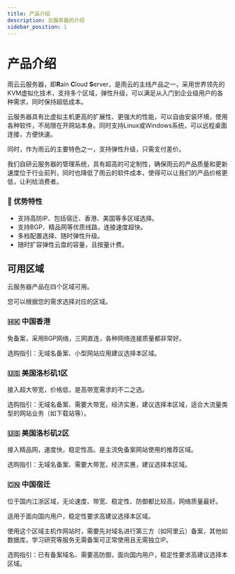 ```yaml
---
title: 产品介绍
description: 云服务器的介绍
sidebar_position: 1
---
```



# 产品介绍

雨云云服务器，即**R**ain **C**loud **S**erver，是雨云的主线产品之一，采用世界领先的KVM虚拟化技术，支持多个区域，弹性升级，可以满足从入门到企业级用户的各种需求，同时保持超低成本。

云服务器具有比虚拟主机更高的扩展性、更强大的性能，可以自由安装环境，使用各种软件，不局限在开网站本身。同时支持Linux或Windows系统，可以远程桌面连接，方便快速。

同时，作为雨云的主要特色之一，支持弹性升级，只需支付差价。

我们自研云服务器的管理系统，具有超高的可定制性，确保雨云的产品质量和更新速度位于行业前列，同时也降低了雨云的软件成本，使得可以让我们的产品价格更低，让利给消费者。



### 🚀 优势特性

- 支持高防IP、包括宿迁、香港、美国等多区域选择。
- 支持BGP、精品网等优质线路，连接速度超快。
- 多档配置选择、随时弹性升级。
- 随时扩容弹性云盘的容量，且按量计费。



## 可用区域

云服务器产品在四个区域可用。

您可以根据您的需求选择对应的区域。

### 🇭🇰 中国香港

免备案，采用BGP网络，三网直连，各种网络连接质量都非常好。

选购指引：无域名备案、小型网站应用建议选择本区域。

### 🇺🇸 美国洛杉矶1区

接入超大带宽，价格低，是高带宽需求的不二之选。

选购指引：无域名备案、需要大带宽，经济实惠，建议选择本区域，适合大流量类型的网站业务（如下载站等）。

### 🇺🇸 美国洛杉矶2区

接入精品网，速度快，稳定性高。是主流免备案网站使用的推荐区域。

选购指引：无域名备案、需要大带宽，经济实惠，建议选择本区域。

### 🇨🇳 中国宿迁

位于国内江浙区域，无论速度、带宽、稳定性、防御都比较高，网络质量最好。

适用于面向国内用户，稳定性要求高建议选择本区域。

使用这个区域主机作网站时，需要先对域名进行第三方（如阿里云）备案，其他如数据库，学习研究等服务无需备案可正常使用且无需独立IP。

选购指引：已有备案域名、需要高防御，面向国内用户，稳定性要求高建议选择本区域。

